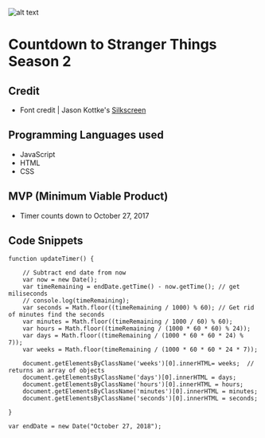 
![alt text](countdown_demo3.gif "view a demo for Countdown to Stranger Things Season 2!")
# Countdown to Stranger Things Season 2

## Credit
* Font credit | Jason Kottke's [Silkscreen](http://www.kottke.org/plus/type/silkscreen/index.html)

## Programming Languages used
* JavaScript
* HTML
* CSS

## MVP (Minimum Viable Product)
* Timer counts down to October 27, 2017

## Code Snippets
```
function updateTimer() {

	// Subtract end date from now
	var now = new Date();
	var timeRemaining = endDate.getTime() - now.getTime(); // get miliseconds
	// console.log(timeRemaining); 
	var seconds = Math.floor((timeRemaining / 1000) % 60); // Get rid of minutes find the seconds
	var minutes = Math.floor((timeRemaining / 1000 / 60) % 60);
	var hours = Math.floor((timeRemaining / (1000 * 60 * 60) % 24));
	var days = Math.floor((timeRemaining / (1000 * 60 * 60 * 24) % 7));
	var weeks = Math.floor(timeRemaining / (1000 * 60 * 60 * 24 * 7));

	document.getElementsByClassName('weeks')[0].innerHTML= weeks;  // returns an array of objects
	document.getElementsByClassName('days')[0].innerHTML = days;
	document.getElementsByClassName('hours')[0].innerHTML = hours;
	document.getElementsByClassName('minutes')[0].innerHTML = minutes;
	document.getElementsByClassName('seconds')[0].innerHTML = seconds;

}

var endDate = new Date("October 27, 2018");
```

